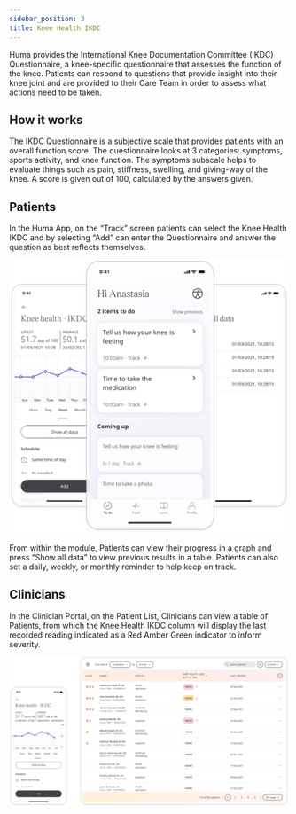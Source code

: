 ```yaml
---
sidebar_position: 3
title: Knee Health IKDC
---
```


Huma provides the International Knee Documentation Committee (IKDC) Questionnaire, a knee-specific questionnaire that assesses the function of the knee. Patients can respond to questions that provide insight into their knee joint and are provided to their Care Team in order to assess what actions need to be taken.

## How it works

The IKDC Questionnaire is a subjective scale that provides patients with an overall function score. The questionnaire looks at 3 categories: symptoms, sports activity, and knee function. The symptoms subscale helps to evaluate things such as pain, stiffness, swelling, and giving-way of the knee. A score is given out of 100, calculated by the answers given.

## Patients

In the Huma App, on the “Track” screen patients can select the Knee Health IKDC and by selecting “Add” can enter the Questionnaire and answer the question as best reflects themselves.

![International Knee Documentation Committee in Huma App](./assets/knee-health-ikdc.svg)

From within the module, Patients can view their progress in a graph and press “Show all data” to view previous results in a table. Patients can also set a daily, weekly, or monthly reminder to help keep on track.

## Clinicians

In the Clinician Portal, on the Patient List, Clinicians can view a table of Patients, from which the Knee Health IKDC column will display the last recorded reading indicated as a Red Amber Green indicator to inform severity. 


![Clinician view of International Knee Documentation Committee](./assets/cp-knee-health-ikdc.svg)